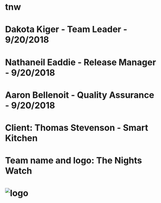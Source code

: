 # tnw
# Dakota Kiger - Team Leader - 9/20/2018
# Nathaneil Eaddie - Release Manager - 9/20/2018
# Aaron Bellenoit - Quality Assurance - 9/20/2018



# Client: Thomas Stevenson - Smart Kitchen

# Team name and logo: The Nights Watch
# ![logo](https://www.google.com/url?sa=i&rct=j&q=&esrc=s&source=images&cd=&cad=rja&uact=8&ved=2ahUKEwit1-uS1MndAhWE3YMKHdGeCrYQjRx6BAgBEAU&url=https%3A%2F%2Ftwitter.com%2Fnightswatchulti&psig=AOvVaw1C32OyHlfRLx4LIX9IUMx_&ust=1537535455801186)


